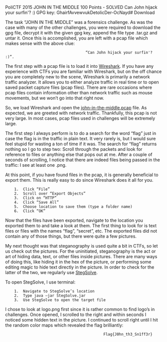 PoliCTF 2015
JOHN IN THE MIDDLE
100 Points - SOLVED
Can John hijack your surfin'? :) 
GPG key: GhairfAvvewvukDetolicDer-OcNayd#
Download


The task “JOHN IN THE MIDDLE” was a forensics challenge. As was the case with many of the other challenges, you were 
required to download the gpg file, decrypt it with the given gpg key, append the file type .tar.gz and untar it. Once 
this is accomplished, you are left with a pcap file which makes sense with the above clue: 

                                        “Can John hijack your surfin'? :)”.

The first step with a pcap file is to load it into [Wireshark](https://www.wireshark.org/download.html). If you have any experience with CTFs you are familiar 
with Wireshark, but on the off chance you are completely new to the scene, Wireshark is primarily a network traffic 
analyzer. It allows you to either analyze traffic in real time or to open saved packet capture files (pcap files). 
There are rare occasions where pcap files contain information other than network traffic such as mouse movements, but 
we won’t go into that right now.

So, we load Wireshark and open the [john-in-the-middle.pcap](john-in-the-middle.pcap) file. As expected, we are greeted with network traffic. 
Thankfully, this pcap is not very large. In most cases, pcap files used in challenges will be extremely large.

The first step I always perform is to do a search for the word “flag” just in case the flag is in the traffic in plain 
text. It very rarely is, but I would sure feel stupid for wasting a ton of time if it was. The search for “flag” returns 
nothing so I go to step two: Scroll through the packets and look for reference to files or anything else that pops out 
at me. After a couple of seconds of scrolling, I notice that there are indeed files being passed in the traffic: I see 
at least one .png. 

At this point, if you have found files in the pcap, it is generally beneficial to export them. This is really easy to do 
since Wireshark does it all for you. 

        1.	Click “File”
        2.	Scroll over “Export Objects”
        3.	Click on “HTTP”
        4.	Click “Save All”
        5.	Choose location to save them (type a folder name)
        6.	Click “OK”
        
Now that the files have been exported, navigate to the location you exported them to and take a look at them. The first 
thing to look for is text files or files with the names “flag”, “secret”, etc. The exported files did not contain any of 
those things, but there were quite a few pictures. 

My next thought was that steganography is used quite a bit in CTFs, so let us check out the pictures. For the uninitiated, 
steganography is the act or art of hiding data, text, or other files inside pictures. There are many ways of doing this, 
like hiding it in the hex of the picture, or performing some editing magic to hide text directly in the picture. In order 
to check for the latter of the two, we regularly use [StegSolve](https://www.wechall.net/de/forum/show/thread/527/Stegsolve_1.3/). 

To open StegSolve, I use terminal:

        1.	Navigate to StegSolve’s location
        2.	Type java –jar StegSolve.jar
        3.	Use StegSolve to open the target file

I chose to look at logo.png first since it is rather common to find logo’s in challenges. Once opened, I scrolled to the 
right and within seconds I noticed some hidden text in the picture. I continued to scroll right until I hit the random 
color maps which revealed the flag brilliantly:

                                                Flag{J0hn_th3_Sn1ff3r}


